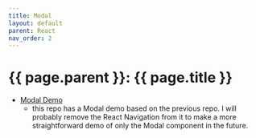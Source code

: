 ```yaml
---
title: Modal
layout: default
parent: React
nav_order: 2
---
```

# {{ page.parent }}: {{ page.title }}

- [Modal Demo](https://github.com/bsu-cs-jb/demo-modal)
    - this repo has a Modal demo based on the previous repo. I will probably
      remove the React Navigation from it to make a more straightforward demo of
      only the Modal component in the future.
